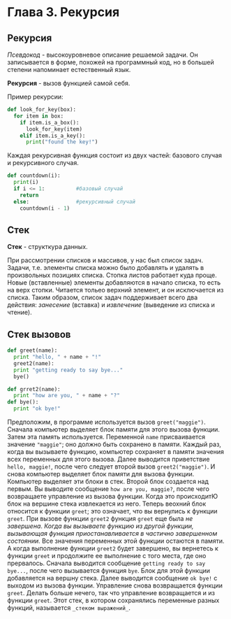 # Глава 3. Рекурсия
## Рекурсия
_Псевдокод_ - высокоуровневое описание решаемой задачи. Он записывается в форме, похожей на программный код, но в большей степени напоминает естественный язык.

**Рекурсия** - вызов функцией самой себя.

Пример рекурсии:
```python
def look_for_key(box):
  for item in box:
    if item.is_a_box():
      look_for_key(item)
    elif item.is_a_key():
      print("found the key!")
```
Каждая рекурсивная функция состоит из двух частей: базового случая и рекурсивного случая.

```python
def countdown(i):
  print(i)
  if i <= 1:          #базовый случай 
    return
  else:               #рекурсивный случай 
    countdown(i - 1)
```
## Стек
**Стек** - структкура данных.

При рассмотрении списков и массивов, у нас был список задач. Задачи, т.е. элементы списка можно было добавлять и удалять в произвольных позициях списка. Стопка листов работает куда проще. Новые (вставленные) элементы добавляются в начало списка, то есть на верх стопки. Читается тольео верхний элемент, и он исключается из списка. Таким образом, список задач поддерживает всего два действия: _занесение_ (вставка) и _извлечение_ (выведение из списка и чтение).

## Стек вызовов

```python
def greet(name):
  print "hello, " + name + "!"
  greet2(name):
  print "getting ready to say bye..."
  bye()

def grret2(name):
  print "how are you, " + name + "?"
def bye():
  print "ok bye!"
```
Предположим, в программе используется вызов `greet("maggie")`. Сначала компьютер выделяет блок памяти для этого вызова функции. Затем эта память используется. Переменной `name` присваивается значение `"maggie"`; оно должно быть сохранено в памяти. Каждый раз, когда вы вызываете функцию, компьютер сохраняет в памяти значения всех переменных для этого вызова. Далее выводится приветствие `hello, maggie!`, после чего следует второй вызов `greet2("maggie")`. И снова компьютер выделяет блок памяти для вызова функции. Компьютер выделяет эти блоки в стек. Второй блок создается над первым. Вы выводите сообщение `how are you, maggie?`, после чего возвращаете управление из вызова функции. Когда это происходитЮ блок на вершине стека извлекается из него. Теперь веохний блок относится к функции `greet`; это означает, что вы вернулись к функции `greet`. При вызове функции `greet2` функция `greet` еще была _не завершена_. _Когда вы вызываете функцию из другой функции, вызывающая функция приостанавливается в частично завершенном состоянии._ Все значения переменных этой функции остаются в памяти. А когда выполнение функции `greet2` будет завершено, вы вернетесь к функции `greet` и продолжите ее выполнение с того места, где оно прервалось. Сначала выводится сообщение `getting ready to say bye...`, после чего вызывается функция `bye`. Блок для этой функции добавляется на вершну стека. Далее выводится сообщение `ok bye!` с выходом из вызова функции. Управление снова возвращается функции `greet`. Делать больше нечего, так что управление возвращается и из функции `greet`. Этот стек, в котором сохранялись переменные разных функций, называется `_стеком выражений_`.
